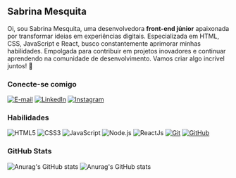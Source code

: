 ## Sabrina Mesquita
Oi, sou Sabrina Mesquita, uma desenvolvedora <b>front-end júnior</b> apaixonada por transformar ideias em experiências digitais. Especializada em HTML, CSS, JavaScript e React, busco constantemente aprimorar minhas habilidades. Empolgada para contribuir em projetos inovadores e continuar aprendendo na comunidade de desenvolvimento. Vamos criar algo incrível juntos! 🚀



### Conecte-se comigo

[![E-mail](https://img.shields.io/badge/-Email-000?style=for-the-badge&logo=gmail&logoColor=E94D5F)](mailto:sabrinagui.t@outlook.com)
[![LinkedIn](https://img.shields.io/badge/-LinkedIn-000?style=for-the-badge&logo=linkedin&logoColor=30A3DC)]([https://www.linkedin.com/in/srmesquita/](https://www.linkedin.com/in/sabrina-mesquita-8a39a6205/))
[![Instagram](https://img.shields.io/badge/-Instagram-000?style=for-the-badge&logo=instagram&logoColor=E94D5F)](https://www.instagram.com/sabrinamesquitaweb)

### Habilidades
![HTML5](https://img.shields.io/badge/HTML-000?style=for-the-badge&logo=html5)
![CSS3](https://img.shields.io/badge/CSS3-000?style=for-the-badge&logo=css3&logoColor=264CE4)
![JavaScript](https://img.shields.io/badge/javascript-000?style=for-the-badge&logo=javascript)
![Node.js](https://img.shields.io/badge/Node.js-8A2BE2?style=for-the-badge&logo=node.js&logoColor=white&labelColor=black)
![ReactJs](https://img.shields.io/badge/React-000?style=for-the-badge&logo=react)
[![Git](https://img.shields.io/badge/Git-000?style=for-the-badge&logo=git)](https://git-scm.com/doc) 
[![GitHub](https://img.shields.io/badge/GitHub-000?style=for-the-badge&logo=github)](https://docs.github.com/)

### GitHub Stats
![Anurag's GitHub stats](https://github-readme-stats.vercel.app/api?username=srmesquita22&bg_color=000&show_icons=true&icon_color=30A3DC&theme=gothan) 
![Anurag's GitHub stats](https://github-readme-stats.vercel.app/api/top-langs/?username=srmesquita22&layout=compact&theme=gothan&bg_color=000)
